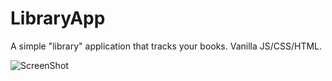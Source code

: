 # LibraryApp

A simple "library" application that tracks your books. Vanilla JS/CSS/HTML.

![ScreenShot](https://raw.github.com/przemekpiwek/LibraryApp/master/doc/screenshot.png)
